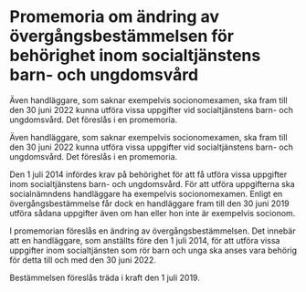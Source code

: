 # Promemoria om ändring av övergångsbestämmelsen för behörighet inom socialtjänstens barn- och ungdomsvård

Även handläggare, som saknar exempelvis socionomexamen, ska fram till den 30 juni 2022 kunna utföra vissa uppgifter vid socialtjänstens barn- och ungdomsvård. Det föreslås i en promemoria.

Även handläggare, som saknar exempelvis socionomexamen, ska fram till den 30 juni 2022 kunna utföra vissa uppgifter vid socialtjänstens barn- och ungdomsvård. Det föreslås i en promemoria.

Den 1 juli 2014 infördes krav på behörighet för att få utföra vissa uppgifter inom socialtjänstens barn- och ungdomsvård. För att utföra uppgifterna ska socialnämndens handläggare ha exempelvis socionomexamen. Enligt en övergångsbestämmelse får dock en handläggare fram till den 30 juni 2019 utföra sådana uppgifter även om han eller hon inte är exempelvis socionom.

I promemorian föreslås en ändring av övergångsbestämmelsen. Det innebär att en handläggare, som anställts före den 1 juli 2014, för att utföra vissa uppgifter inom socialtjänsten som rör barn och unga ska anses vara behörig för detta till och med den 30 juni 2022.

Bestämmelsen föreslås träda i kraft den 1 juli 2019.
